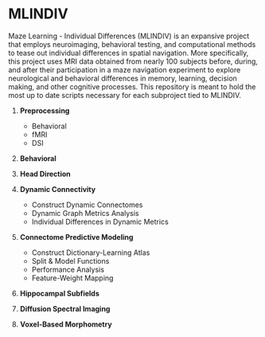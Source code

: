 # MLINDIV
Maze Learning - Individual Differences (MLINDIV) is an expansive project that employs neuroimaging, behavioral testing, and computational methods to tease out individual differences in spatial navigation. More specifically, this project uses MRI data obtained from nearly 100 subjects before, during, and after their participation in a maze navigation experiment to explore neurological and behavioral differences in memory, learning, decision making, and other cognitive processes. This repository is meant to hold the most up to date scripts necessary for each subproject tied to MLINDIV.

1. **Preprocessing**
   * Behavioral
   * fMRI
   * DSI

3. **Behavioral**
4. **Head Direction**
5. **Dynamic Connectivity**
   * Construct Dynamic Connectomes
   * Dynamic Graph Metrics Analysis
   * Individual Differences in Dynamic Metrics

7. **Connectome Predictive Modeling**
   * Construct Dictionary-Learning Atlas
   * Split & Model Functions
   * Performance Analysis
   * Feature-Weight Mapping

9. **Hippocampal Subfields**
10. **Diffusion Spectral Imaging**
11. **Voxel-Based Morphometry**

